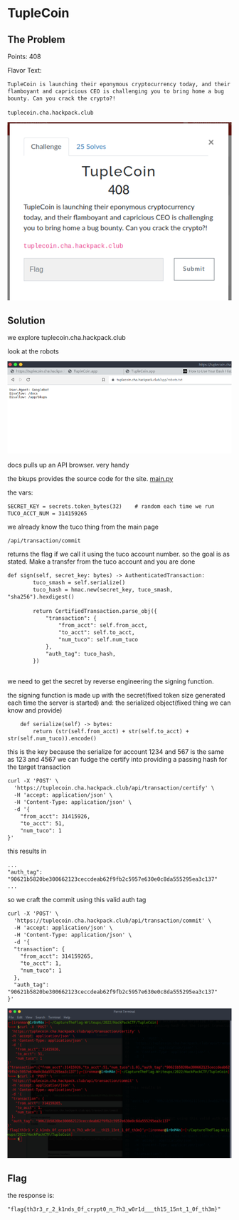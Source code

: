# TupleCoin

## The Problem

Points: 408

Flavor Text:

```
TupleCoin is launching their eponymous cryptocurrency today, and their flamboyant and capricious CEO is challenging you to bring home a bug bounty. Can you crack the crypto?!

tuplecoin.cha.hackpack.club
```

![open.png](open.png)

## Solution

we explore tuplecoin.cha.hackpack.club

look at the robots

![robots.png](robots.png)

docs pulls up an API browser. very handy


the bkups provides the source code for the site. [main.py](main.py)

the vars:
```
SECRET_KEY = secrets.token_bytes(32)    # random each time we run
TUCO_ACCT_NUM = 314159265
```

we already know the tuco thing from the main page


```
/api/transaction/commit
```
returns the flag if we call it using the tuco account number. so the goal is as stated. Make a transfer from the tuco account and you are done


```
def sign(self, secret_key: bytes) -> AuthenticatedTransaction:
        tuco_smash = self.serialize()
        tuco_hash = hmac.new(secret_key, tuco_smash, "sha256").hexdigest()
        
        return CertifiedTransaction.parse_obj({
            "transaction": {
                "from_acct": self.from_acct,
                "to_acct": self.to_acct,
                "num_tuco": self.num_tuco
            },
            "auth_tag": tuco_hash,
        })
        
```

we need to get the secret by reverse engineering the signing function. 

the signing function is made up with the secret(fixed token size generated each time the server is started) and: 
the serialized object(fixed thing we can know and provide)

```
    def serialize(self) -> bytes:
        return (str(self.from_acct) + str(self.to_acct) + str(self.num_tuco)).encode()
```

this is the key because the serialize for account   1234 and 567 is the same as 123 and 4567 we can fudge the certify into providing a passing hash for the target transaction

```
curl -X 'POST' \
  'https://tuplecoin.cha.hackpack.club/api/transaction/certify' \
  -H 'accept: application/json' \
  -H 'Content-Type: application/json' \
  -d '{
    "from_acct": 31415926,
    "to_acct": 51,
    "num_tuco": 1
}'
```

this results in
```
...
"auth_tag": "90621b5820be300662123ceccdeab62f9fb2c5957e630e0c8da555295ea3c137"
...
```

so we craft the commit using this valid auth tag

```
curl -X 'POST' \
  'https://tuplecoin.cha.hackpack.club/api/transaction/commit' \
  -H 'accept: application/json' \
  -H 'Content-Type: application/json' \
  -d '{
  "transaction": {
    "from_acct": 314159265,
    "to_acct": 1,
    "num_tuco": 1
  },
  "auth_tag": "90621b5820be300662123ceccdeab62f9fb2c5957e630e0c8da555295ea3c137"
}'

```

![solved.png](solved.png)




## Flag

the response is: 
```
"flag{th3r3_r_2_k1nds_0f_crypt0_n_7h3_w0r1d___th15_15nt_1_0f_th3m}"
```

